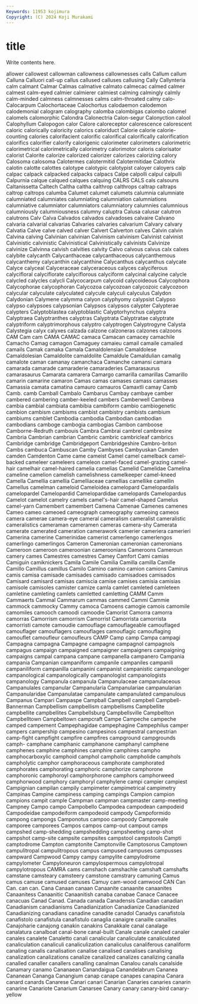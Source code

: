 ```yaml
---
Keywords: 11953 kojimura
Copyright: (C) 2024 Koji Murakami
---
```


# title

Write contents here.



allower callowest callowman callowness
callownesses calls Callum callum Calluna Calluori call-up callus callused calluses
callusing Cally Callynteria calm calmant Calmar Calmas calmative calmato calmecac
calmed calmer calmest calm-eyed calmier calmierer calmiest calming calmingly calmly
calm-minded calmness calmnesses calms calm-throated calmy calo- Calocarpum Calochortaceae Calochortus
calodaemon calodemon calodemonial calogram calography calomba calombigas calombo calomel calomels
calomorphic Calondra Calonectria Calon-segur Calonyction calool Calophyllum Calopogon calor Calore
caloreceptor calorescence calorescent caloric calorically caloricity calorics caloriduct Calorie calorie
calorie-counting calories calorifacient calorific calorifical calorifically calorification calorifics calorifier calorify
calorigenic calorimeter calorimeters calorimetric calorimetrical calorimetrically calorimetry calorimotor caloris calorisator
calorist Calorite calorize calorized calorizer calorizes calorizing calory Calosoma calosoma
Calotermes calotermitid Calotermitidae Calothrix calotin calotte calottes calotype calotypic calotypist
caloyer caloyers calp calpac calpack calpacked calpacks calpacs Calpe calpolli
calpul calpulli Calpurnia calque calqued calques calquing CALRS CALS cals
calsouns Caltanissetta Caltech Caltha caltha calthrop calthrops caltrap caltraps caltrop
caltrops calumba Calumet calumet calumets calumnia calumniate calumniated calumniates calumniating
calumniation calumniations calumniative calumniator calumniators calumniatory calumnies calumnious calumniously calumniousness
calumny caluptra Calusa calusar calutron calutrons Calv Calva Calvados calvados
calvadoses calvaire Calvano calvaria calvarial calvarias Calvaries calvaries calvarium Calvary
calvary Calvatia Calve calve calved calver Calvert Calverton calves Calvin
calvin Calvina calving Calvinian calvinian Calvinism calvinism Calvinist calvinist Calvinistic
calvinistic Calvinistical Calvinistically calvinists Calvinize calvinize Calvinna calvish calvities calvity
Calvo calvous calvus calx calxes calybite calycanth Calycanthaceae calycanthaceous calycanthemous
calycanthemy calycanthin calycanthine Calycanthus calycanthus calycate Calyce calyceal Calyceraceae calyceraceous
calyces calyciferous calycifloral calyciflorate calyciflorous calyciform calycinal calycine calycle calycled
calycles calycli Calycocarpum calycoid calycoideous Calycophora Calycophorae calycophoran Calycozoa calycozoan
calycozoic calycozoon calycular calyculate calyculated calycule calyculi calyculus Calydon Calydonian
Calymene calymma calyon calyphyomy calypsist Calypso calypso calypsoes calypsonian Calypsos
calypsos calypter Calypterae calypters Calyptoblastea calyptoblastic Calyptorhynchus calyptra Calyptraea Calyptranthes
calyptras Calyptrata Calyptratae calyptrate calyptriform calyptrimorphous calyptro calyptrogen Calyptrogyne Calysta
Calystegia calyx calyxes calzada calzone calzoneras calzones calzoons CAM Cam
cam CAMA CAMAC camaca Camacan camacey camachile Camacho Camag camagon
Camaguey camaieu camail camaile camailed camails Camak camaka Camala Camaldolensian
Camaldolese Camaldolesian Camaldolite camaldolite Camaldule Camaldulian camalig camalote caman camanay
camanchaca Camanche camansi camara camarada camarade camaraderie camaraderies Camarasaurus camarasaurus
Camarata camarera Camargo camarilla camarillas Camarillo camarin camarine camaron Camas
camas camases camass camasses Camassia camata camatina camauro camauros Camaxtli
camay Camb Camb. camb Camball Cambalo Cambarus Cambay cambaye camber
cambered cambering camber-keeled cambers Camberwell Cambeva cambia cambial cambiata cambibia
cambiform cambio cambiogenetic cambion cambism cambisms cambist cambistry cambists cambium
cambiums camblet Cambodia cambodia Cambodian cambodian cambodians camboge cambogia cambogias
Cambon camboose Camborne-Redruth cambouis Cambra Cambrai cambrel cambresine Cambria Cambrian
cambrian Cambric cambric cambricleaf cambrics Cambridge cambridge Cambridgeport Cambridgeshire Cambro-briton
Cambs cambuca Cambuscan Camby Cambyses Cambyuskan Camden camden Camdenton Came
came cameist Camel camel camelback camel-backed cameleer cameleers cameleon camel-faced
camel-grazing camel-hair camelhair camel-haired camelia camelias Camelid Camelidae Camelina cameline
camelion camelish camelishness camelkeeper camel-kneed Camella Camellia camellia Camelliaceae camellias
camellike camellin Camellus camelman cameloid Cameloidea camelopard Camelopardalis camelopardel Camelopardid
Camelopardidae camelopards Camelopardus Camelot camelot camelry camels camel's-hair camel-shaped Camelus
camel-yarn Camembert camembert Camena Camenae Camenes camenes Cameo cameo cameoed
cameograph cameography cameoing cameos camera camerae camera-eye cameral cameralism cameralist
cameralistic cameralistics cameraman cameramen cameras camera-shy Camerata camerate camerated cameration
camerawork camerier cameriera camerieri Camerina camerine Camerinidae camerist camerlengo camerlengos
camerlingo camerlingos Cameron Cameronian cameronian cameronians Cameroon cameroon cameroonian cameroonians
Cameroons Cameroun camery cames Camestres camestres Camey Camfort Cami camias
Camiguin camiknickers Camila Camile Camilia Camilla camilla Camille Camillo Camillus
camillus Camilo Camino camino camion camions Camirus camis camisa camisade
camisades camisado camisadoes camisados Camisard camisard camisas camiscia camise camises
camisia camisias camisole camisoles camister camize camla camlet camleted camleteen
camletine camleting camlets camletted camletting CAMM Camm Cammaerts Cammal Cammarum
cammas cammed Cammi Cammie cammock cammocky Cammy camoca Camoens camogie
camois camomile camomiles camooch camoodi camoodie Camorist Camorra camorra camorras
Camorrism camorrism Camorrist Camorrista camorrista camorristi camote camoudie camouflage camouflageable
camouflaged camouflager camouflagers camouflages camouflagic camouflaging camouflet camoufleur camoufleurs CAMP
Camp camp Campa campagi Campagna campagna Campagne campagne campagnol campagnols
campagus campaign campaigned campaigner campaigners campaigning campaigns campal campana campane
campanella campanero Campania campania Campanian campaniform campanile campaniles campanili campaniliform
campanilla campanini campanist campanistic campanologer campanological campanologically campanologist campanologists campanology
Campanula campanula Campanulaceae campanulaceous Campanulales campanular Campanularia Campanulariae campanularian Campanularidae
Campanulatae campanulate campanulated campanulous Campanus Campari Campaspe Campball Campbell campbell
Campbell-Bannerman Campbellism campbellism campbellisms Campbellite campbellite campbellites Campbellsburg Campbellsville Campbellton
Campbelltown Campbeltown campcraft Campe Campeche campeche camped campement Campephagidae campephagine
Campephilus camper campers campership campesino campesinos campestral campestrian camp-fight campfight
campfire campfires campground campgrounds camph- camphane camphanic camphanone camphanyl camphene
camphenes camphine camphines camphire camphires campho camphocarboxylic camphoid camphol campholic
campholide camphols campholytic camphor camphoraceous camphorate camphorated camphorates camphorating camphoric
camphorize camphorone camphoronic camphoroyl camphorphorone camphors camphorweed camphorwood camphory camphoryl
camphylene campi campier campiest Campignian campilan campily campimeter campimetrical campimetry
Campinas Campine campiness camping campings Campion campion campions campit cample
Campman campman campmaster camp-meeting Campney Campo campo Campobello Campodea campodean
campodeid Campodeidae campodeiform campodeoid campody Campoformido campong campongs Camponotus campoo
campoody Camporeale camporee camporees Campos campos camp-out campout camps campshed
camp-shedding campshedding campsheeting camp-shot campshot camp-site campsite campsites campstool campstools
Campti camptodrome Campton camptonite Camptonville Camptosorus Camptown campulitropal campulitropous campus
campused campuses campusses campward Campwood Campy campy campylite campylodrome campylometer
Campyloneuron campylospermous campylotropal campylotropous CAMRA cams camshach camshachle camshaft camshafts
camstane camsteary camsteery camstone camstrary camuning Camus camus camuse camused
camuses Camuy cam-wood camwood CAN Can Can. can can. Cana
Canaan canaan Canaanite canaanite canaanites Canaanitess Canaanitic Canaanitish canaba canabae
Canace Canacee canacuas Canad Canad. Canada canada Canadensis Canadian canadian
Canadianism canadianisms Canadianization Canadianize Canadianized Canadianizing canadians canadine canadite canadol
Canadys canafistola canafistolo canafistula canafistulo canaglia canaigre canaille canailles Canajoharie
canajong canakin canakins Canakkale canal canalage canalatura canalboat canal-bone canal-built
Canale canale canaled canaler canales canalete Canaletto canali canalicular canaliculate
canaliculated canaliculation canaliculi canaliculization canaliculus canaliferous canaliform canaling canalis canalisation
canalise canalised canalises canalising canalization canalizations canalize canalized canalizes canalizing
canalla canalled canaller canallers canalling canalman Canalou canals canalside Canamary
canamo Cananaean Canandaigua Canandelabrum Cananea Cananean Cananga Canangium canap canape
canapes canapina Canara canard canards Canarese Canari canari Canarian Canaries
canaries canarin canarine Canariote Canarium Canarsee Canary canary canary-bird canary-yellow
